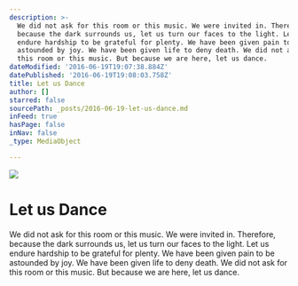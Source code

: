 ```yaml
---
description: >-
  We did not ask for this room or this music. We were invited in. Therefore,
  because the dark surrounds us, let us turn our faces to the light. Let us
  endure hardship to be grateful for plenty. We have been given pain to be
  astounded by joy. We have been given life to deny death. We did not ask for
  this room or this music. But because we are here, let us dance.
dateModified: '2016-06-19T19:07:38.884Z'
datePublished: '2016-06-19T19:08:03.758Z'
title: Let us Dance
author: []
starred: false
sourcePath: _posts/2016-06-19-let-us-dance.md
inFeed: true
hasPage: false
inNav: false
_type: MediaObject

---
```

![](https://the-grid-user-content.s3-us-west-2.amazonaws.com/8a92e1cd-62c3-4594-854b-877dede8ef9f.jpg)

# Let us Dance

We did not ask for this room or this music. We were invited in. Therefore, because the dark surrounds us, let us turn our faces to the light. Let us endure hardship to be grateful for plenty. We have been given pain to be astounded by joy. We have been given life to deny death. We did not ask for this room or this music. But because we are here, let us dance.